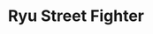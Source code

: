 ---
title: Ryu Street Fighter
description: Ryu Jquery street Fighter
img: /Blog/assets/img/ryu-cool.gif
img_height: 450
site: http://asipple1.github.io/Ryu-Street-fighter-Jquery/main.html
---